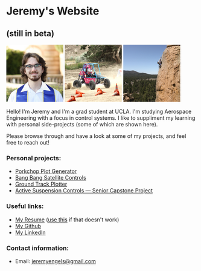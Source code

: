 # Jeremy's Website
## (still in beta)

<p float="left">
  <img src="/img/portrait.jpeg" width="30%" />
  <img src="/img/baja.jpeg" width="30%" /> 
  <img src="/img/climbing.jpeg" width="30%" />
</p>

Hello! I'm Jeremy and I'm a grad student at UCLA. I'm studying Aerospace Engineering with a focus in control systems. I like to suppliment my learning with personal side-projects (some of which are shown here).

Please browse through and have a look at some of my projects, and feel free to reach out!

### Personal projects:
* [Porkchop Plot Generator](interplanetary-porkchop.md)
* [Bang Bang Satellite Controls](bang-bang.md)
* [Ground Track Plotter](ground-track.md)
* [Active Suspension Controls — Senior Capstone Project](senior-design.md)


### Useful links:
* <a id="raw-url" href="https://raw.githubusercontent.com/jeremyengels/resume/master/jeremy_engels_resume.pdf">My Resume</a> ([use this](https://github.com/jeremyengels/resume/blob/master/jeremy_engels_resume.pdf) if that doesn't work)
* [My Github](https://github.com/jeremyengels)
* [My LinkedIn](https://www.linkedin.com/in/jeremyengels/)


### Contact information:
* Email: [jeremyengels@gmail.com](mailto:jeremyengels@gmail.com)
